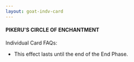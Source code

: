 ```yaml
---
layout: goat-indv-card
---
```


#### PIKERU'S CIRCLE OF ENCHANTMENT

Individual Card FAQs:

*   This effect lasts until the end of the End Phase.